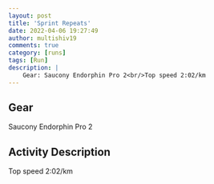 ```yaml
---
layout: post
title: 'Sprint Repeats'
date: 2022-04-06 19:27:49
author: multishiv19
comments: true
category: [runs]
tags: [Run]
description: |
    Gear: Saucony Endorphin Pro 2<br/>Top speed 2:02/km
---
```


## Gear
Saucony Endorphin Pro 2

## Activity Description
Top speed 2:02/km


<div width='100%' class='strava-embed-placeholder' data-embed-type='activity' data-embed-id='6938874288'></div>
<script src='https://strava-embeds.com/embed.js'></script>

